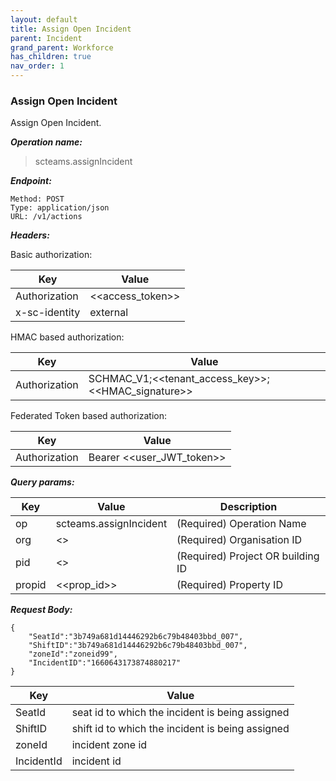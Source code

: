 ```yaml
---
layout: default
title: Assign Open Incident
parent: Incident
grand_parent: Workforce
has_children: true
nav_order: 1
---
```


### Assign Open Incident

Assign Open Incident.

***Operation name:***

> scteams.assignIncident

***Endpoint:***

```
Method: POST
Type: application/json
URL: /v1/actions
```

***Headers:***

Basic authorization:

|Key|Value|
|---|---|
|Authorization|<<access_token>>|
|x-sc-identity|external|

HMAC based authorization:

|Key|Value|
|---|---|
|Authorization|SCHMAC_V1;<<tenant_access_key>>;<<HMAC_signature>>|

Federated Token based authorization:

|Key|Value|
|---|---|
|Authorization|Bearer <<user_JWT_token>>|

***Query params:***

| Key | Value | Description |
| --- | ------|-------------|
| op | scteams.assignIncident | (Required) Operation Name |
| org | <<org>> | (Required) Organisation ID |
| pid | <<pid>> | (Required) Project OR building ID |
| propid | <<prop_id>> | (Required) Property ID |


***Request Body:***

```
{
    "SeatId":"3b749a681d14446292b6c79b48403bbd_007",
    "ShiftID":"3b749a681d14446292b6c79b48403bbd_007",
    "zoneId":"zoneid99",
    "IncidentID":"1660643173874880217"
}
```

|Key|Value|
|---|---|
|SeatId|seat id to which the incident is being assigned|
|ShiftID|shift id to which the incident is being assigned|
|zoneId|incident zone id|
|IncidentId| incident id|